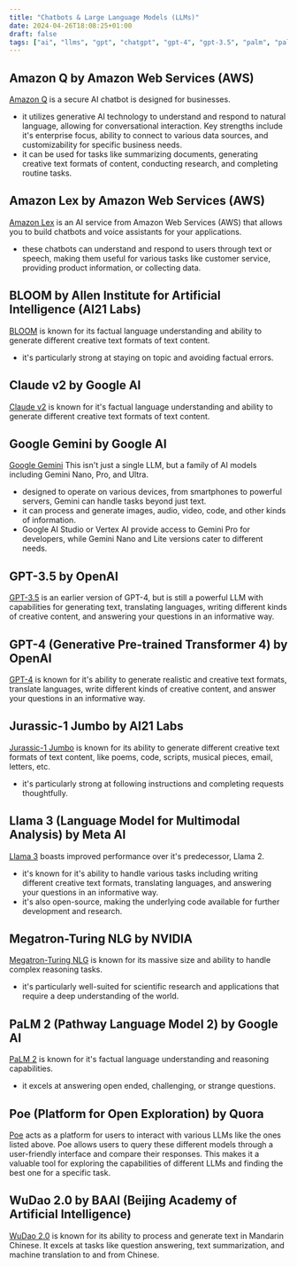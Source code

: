 ```yaml
---
title: "Chatbots & Large Language Models (LLMs)"
date: 2024-04-26T18:08:25+01:00
draft: false
tags: ["ai", "llms", "gpt", "chatgpt", "gpt-4", "gpt-3.5", "palm", "palm2", "meta", "llama", "llama 3", "Claude", "Claude v2"]
---
```


## Amazon Q by Amazon Web Services (AWS)
[Amazon Q](https://aws.amazon.com/q/) is a secure AI chatbot is designed for businesses. 
- it utilizes generative AI technology to understand and respond to natural language, allowing for conversational interaction. Key strengths include it's enterprise focus, ability to connect to various data sources, and customizability for specific business needs. 
- it can be used for tasks like summarizing documents, generating creative text formats of content,  conducting research, and completing routine tasks.

## Amazon Lex by Amazon Web Services (AWS)
[Amazon Lex](https://aws.amazon.com/lex/) is an AI service from Amazon Web Services (AWS) that allows you to build chatbots and voice assistants for your applications. 
- these chatbots can understand and respond to users through text or speech, making them useful for various tasks like customer service, providing product information, or collecting data.

## BLOOM by Allen Institute for Artificial Intelligence (AI21 Labs)
[BLOOM](https://bigscience.huggingface.co/blog/bloom) is known for its factual language understanding and ability to generate different creative text formats of text content. 
- it's particularly strong at staying on topic and avoiding factual errors.

## Claude v2 by Google AI
[Claude v2](https://www.anthropic.com/news/claude-2) is known for it's factual language understanding and ability to generate different creative text formats of text content.

## Google Gemini by Google AI
[Google Gemini](https://gemini.google.com/app) This isn't just a single LLM, but a family of AI models including Gemini Nano, Pro, and Ultra. 
- designed to operate on various devices, from smartphones to powerful servers, Gemini can handle tasks beyond just text. 
- it can process and generate images, audio, video, code, and other kinds of information. 
- Google AI Studio or Vertex AI provide access to Gemini Pro for developers, while Gemini Nano and Lite versions cater to different needs.

## GPT-3.5 by OpenAI
[GPT-3.5](https://platform.openai.com/docs/models/overview) is an earlier version of GPT-4, but is still a powerful LLM with capabilities for generating text, translating languages, writing different kinds of creative content, and answering your questions in an informative way.

## GPT-4 (Generative Pre-trained Transformer 4) by OpenAI
[GPT-4](https://platform.openai.com/docs/models/overview) is known for it's ability to generate realistic and creative text formats, translate languages, write different kinds of creative content, and answer your questions in an informative way.

## Jurassic-1 Jumbo by AI21 Labs
[Jurassic-1 Jumbo](https://www.ai21.com/blog/announcing-ai21-studio-and-jurassic-1) is known for its ability to generate different creative text formats of text content, like poems, code, scripts, musical pieces, email, letters, etc. 
- it's particularly strong at following instructions and completing requests thoughtfully.

## Llama 3 (Language Model for Multimodal Analysis) by Meta AI
[Llama 3](https://llama.meta.com/llama3/) boasts improved performance over it's predecessor, Llama 2. 
- it's known for it's ability to handle various tasks including writing different creative text formats, translating languages, and answering your questions in an informative way. 
- it's also open-source, making the underlying code available for further development and research.

## Megatron-Turing NLG by NVIDIA
[Megatron-Turing NLG](https://gpt3demo.com/apps/mt-nlg-by-microsoft-and-nvidia-ai) is known for its massive size and ability to handle complex reasoning tasks. 
- it's particularly well-suited for scientific research and applications that require a deep understanding of the world.

## PaLM 2 (Pathway Language Model 2) by Google AI
[PaLM 2](https://ai.google/discover/palm2/) is known for it's factual language understanding and reasoning capabilities. 
- it excels at answering open ended, challenging, or strange questions.

## Poe (Platform for Open Exploration) by Quora
[Poe](https://quorablog.quora.com/Poe-1) acts as a platform for users to interact with various LLMs like the ones listed above. Poe allows users to query these different models through a user-friendly interface and compare their responses. This makes it a valuable tool for exploring the capabilities of different LLMs and finding the best one for a specific task.

## WuDao 2.0 by BAAI (Beijing Academy of Artificial Intelligence)
[WuDao 2.0](https://gpt3demo.com/apps/wu-dao-20) is known for its ability to process and generate text in Mandarin Chinese. It excels at tasks like question answering, text summarization, and machine translation to and from Chinese.
